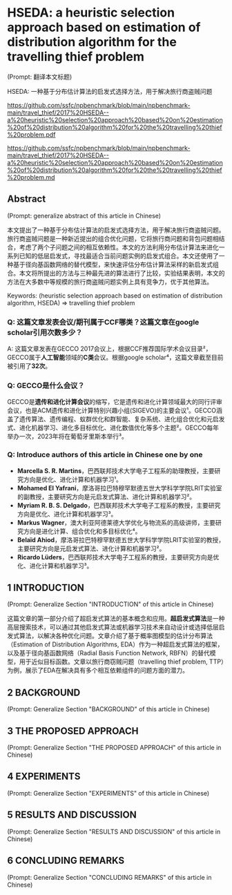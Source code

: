 # HSEDA: a heuristic selection approach based on estimation of distribution algorithm for the travelling thief problem

(Prompt: 翻译本文标题)

HSEDA: 一种基于分布估计算法的启发式选择方法，用于解决旅行商盗贼问题

https://github.com/ssfc/npbenchmark/blob/main/npbenchmark-main/travel_thief/2017%20HSEDA--a%20heuristic%20selection%20approach%20based%20on%20estimation%20of%20distribution%20algorithm%20for%20the%20travelling%20thief%20problem.pdf

https://github.com/ssfc/npbenchmark/blob/main/npbenchmark-main/travel_thief/2017%20HSEDA--a%20heuristic%20selection%20approach%20based%20on%20estimation%20of%20distribution%20algorithm%20for%20the%20travelling%20thief%20problem.md

## Abstract

(Prompt: generalize abstract of this article in Chinese)

本文提出了一种基于分布估计算法的启发式选择方法，用于解决旅行商盗贼问题。旅行商盗贼问题是一种新近提出的组合优化问题，它将旅行商问题和背包问题相结合，考虑了两个子问题之间的相互依赖性。本文的方法利用分布估计算法来进化一系列已知的低层启发式，寻找最适合当前问题实例的启发式组合。本文还使用了一种基于径向基函数网络的替代模型，来快速评估分布估计算法采样的新启发式组合。本文将所提出的方法与三种最先进的算法进行了比较，实验结果表明，本文的方法在大多数中等规模的旅行商盗贼问题实例上具有竞争力，优于其他算法。

Keywords: (heuristic selection approach based on estimation of distribution algorithm, HSEDA) => travelling thief problem

### Q: 这篇文章发表会议/期刊属于CCF哪类？这篇文章在google scholar引用次数多少？

A: 这篇文章发表在GECCO 2017会议上，根据CCF推荐国际学术会议目录²，GECCO属于**人工智能**领域的**C类**会议。根据google scholar⁴，这篇文章截至目前被引用了**32次**。

### Q: GECCO是什么会议？

GECCO是**遗传和进化计算会议**的缩写，它是遗传和进化计算领域最大的同行评审会议，也是ACM遗传和进化计算特别兴趣小组(SIGEVO)的主要会议¹。GECCO涵盖了遗传算法、遗传编程、蚁群优化和群智能、复杂系统、进化组合优化和元启发式、进化机器学习、进化多目标优化、进化数值优化等多个主题²。GECCO每年举办一次，2023年将在葡萄牙里斯本举行³。

### Q: Introduce authors of this article in Chinese one by one 

- **Marcella S. R. Martins**，巴西联邦技术大学电子工程系的助理教授，主要研究方向是优化、进化计算和机器学习¹。
- **Mohamed El Yafrani**，摩洛哥拉巴特穆罕默德五世大学科学学院LRIT实验室的副教授，主要研究方向是元启发式算法、进化计算和机器学习²。
- **Myriam R. B. S. Delgado**，巴西联邦技术大学电子工程系的教授，主要研究方向是优化、进化计算和机器学习³。
- **Markus Wagner**，澳大利亚阿德莱德大学优化与物流系的高级讲师，主要研究方向是进化计算、组合优化和多目标优化⁴。
- **Belaïd Ahiod**，摩洛哥拉巴特穆罕默德五世大学科学学院LRIT实验室的教授，主要研究方向是元启发式算法、进化计算和机器学习²。
- **Ricardo Lüders**，巴西联邦技术大学电子工程系的教授，主要研究方向是优化、进化计算和机器学习³。

## 1 INTRODUCTION

(Prompt: Generalize Section "INTRODUCTION" of this article in Chinese)

这篇文章的第一部分介绍了超启发式算法的基本概念和应用。**超启发式算法**是一种高层搜索技术，可以通过其他启发式算法或机器学习技术来自动设计或选择低层启发式算法，以解决各种优化问题。文章介绍了基于概率图模型的估计分布算法（Estimation of Distribution Algorithms, EDA）作为一种超启发式算法的框架，以及基于径向基函数网络（Radial Basis Function Network, RBFN）的替代模型，用于近似目标函数。文章以旅行商窃贼问题（travelling thief problem, TTP）为例，展示了EDA在解决具有多个相互依赖组件的问题方面的潜力。

## 2 BACKGROUND

(Prompt: Generalize Section "BACKGROUND" of this article in Chinese)

## 3 THE PROPOSED APPROACH

(Prompt: Generalize Section "THE PROPOSED APPROACH" of this article in Chinese)

## 4 EXPERIMENTS

(Prompt: Generalize Section "EXPERIMENTS" of this article in Chinese)

## 5 RESULTS AND DISCUSSION

(Prompt: Generalize Section "RESULTS AND DISCUSSION" of this article in Chinese)

## 6 CONCLUDING REMARKS

(Prompt: Generalize Section "CONCLUDING REMARKS" of this article in Chinese)